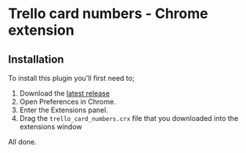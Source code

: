 # Trello card numbers - Chrome extension

## Installation

To install this plugin you'll first need to;

1. Download the [latest release](https://github.com/mikespokefire/trello_card_numbers/releases/download/v1.0/trello_card_numbers.crx)
2. Open Preferences in Chrome.
3. Enter the Extensions panel.
4. Drag the `trello_card_numbers.crx` file that you downloaded into the extensions window

All done.
